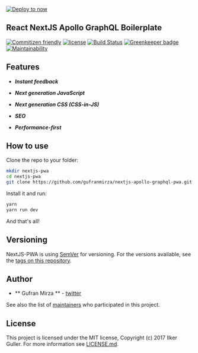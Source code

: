 [![Deploy to now](https://deploy.now.sh/static/button.svg)](https://deploy.now.sh/?repo=https://github.com/gufranmirza/nextjs-apollo-graphql-pwa)

## React NextJS Apollo GraphQL Boilerplate

[![Commitizen friendly](https://img.shields.io/badge/commitizen-friendly-brightgreen.svg)](http://commitizen.github.io/cz-cli/) [![license](https://img.shields.io/github/license/sly777/ran.svg)]()
[![Build Status](https://travis-ci.com/gufranmirza/nextjs-apollo-graphql-pwa.svg?branch=master)](https://travis-ci.com/gufranmirza/nextjs-apollo-graphql-pwa)
[![Greenkeeper badge](https://badges.greenkeeper.io/gufranmirza/nextjs-apollo-graphql-pwa.svg)](https://greenkeeper.io/)
[![Maintainability](https://api.codeclimate.com/v1/badges/91fa04fecfc644091e2d/maintainability)](https://codeclimate.com/github/gufranmirza/nextjs-apollo-graphql-pwa/maintainability)

## Features

- ***Instant feedback***

- ***Next generation JavaScript***

- ***Next generation CSS (CSS-in-JS)***

- ***SEO***

- ***Performance-first***


## How to use

Clone the repo to your folder:

```bash
mkdir nextjs-pwa
cd nextjs-pwa
git clone https://github.com/gufranmirza/nextjs-apollo-graphql-pwa.git
```

Install it and run:

```bash
yarn
yarn run dev
```

And that's all!


## Versioning

NextJS-PWA is using [SemVer](http://semver.org/) for versioning. For the versions available, see the [tags on this repository](https://github.com/gufranmirza/nextjs-apollo-grapghql-pwa/tags).

## Author

* ** Gufran Mirza ** - [twitter](https://twitter.com/_imGufran)

See also the list of [maintainers](MAINTAINERS.md) who participated in this project.

## License

This project is licensed under the MIT license, Copyright (c) 2017 Ilker Guller. For more information see [LICENSE.md](LICENSE.md).
